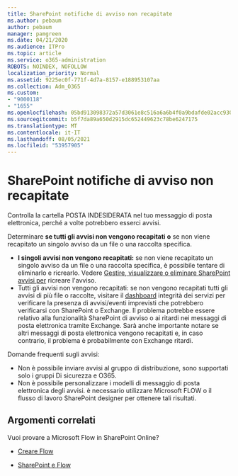 ```yaml
---
title: SharePoint notifiche di avviso non recapitate
ms.author: pebaum
author: pebaum
manager: pamgreen
ms.date: 04/21/2020
ms.audience: ITPro
ms.topic: article
ms.service: o365-administration
ROBOTS: NOINDEX, NOFOLLOW
localization_priority: Normal
ms.assetid: 9225ec0f-771f-4d7a-8157-e188953107aa
ms.collection: Adm_O365
ms.custom:
- "9000118"
- "1655"
ms.openlocfilehash: 05bd913098372a57d3061e8c516a6a6b4f0a9bdafde02acc930062d6281d06dd
ms.sourcegitcommit: b5f7da89a650d2915dc652449623c78be6247175
ms.translationtype: MT
ms.contentlocale: it-IT
ms.lasthandoff: 08/05/2021
ms.locfileid: "53957905"
---
```

# <a name="sharepoint-alert-notifications-not-delivered"></a>SharePoint notifiche di avviso non recapitate

Controlla la cartella POSTA INDESIDERATA nel tuo messaggio di posta elettronica, perché a volte potrebbero esserci avvisi.

Determinare **se tutti gli avvisi non vengono recapitati** **o** se non viene recapitato un singolo avviso da un file o una raccolta specifica.

- **I singoli avvisi non vengono recapitati:** se non viene recapitato un singolo avviso da un file o una raccolta specifica, è possibile tentare di eliminarlo e ricrearlo. Vedere [Gestire, visualizzare o eliminare SharePoint avvisi per](https://support.office.com/article/manage-view-or-delete-sharepoint-alerts-99dfb19c-9a90-4a8c-aba1-aa8c8afb0de2) ricreare l'avviso.
- Tutti gli avvisi non vengono recapitati: se non vengono recapitati tutti gli avvisi di più file o raccolte, visitare il [dashboard](https://admin.microsoft.com/AdminPortal/Home#/servicehealth) integrità dei servizi per verificare la presenza di avvisi/eventi imprevisti che potrebbero verificarsi con SharePoint o Exchange. Il problema potrebbe essere relativo alla funzionalità SharePoint di avviso o ai ritardi nei messaggi di posta elettronica tramite Exchange. Sarà anche importante notare se altri messaggi di posta elettronica vengono recapitati e, in caso contrario, il problema è probabilmente con Exchange ritardi.

Domande frequenti sugli avvisi:

- Non è possibile inviare avvisi al gruppo di distribuzione, sono supportati solo i gruppi Di sicurezza e O365.
- Non è possibile personalizzare i modelli di messaggio di posta elettronica degli avvisi. è necessario utilizzare Microsoft FLOW o il flusso di lavoro SharePoint designer per ottenere tali risultati.

## <a name="related-topics"></a>Argomenti correlati

Vuoi provare a Microsoft Flow in SharePoint Online?

- [Creare Flow](https://support.office.com/article/a9c3e03b-0654-46af-a254-20252e580d01)

- [SharePoint e Flow](https://flow.microsoft.com//blog/sharepoint-and-flow/)
